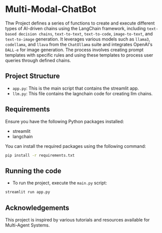 # Multi-Modal-ChatBot


Thw Project defines a series of functions to create and execute different types of AI-driven chains using the LangChain framework, including `text-based decision chains`, `text-to-text`, `text-to-code`, `image-to-text`, and `text-to-image` generation. It leverages various models such as `llama3`, `codellama`, and `llava` from the `ChatOllama` suite and integrates OpenAI's `DALL-e` for image generation. The process involves creating prompt templates with specific rules and using these templates to process user queries through defined chains.
## Project Structure

- `app.py`: This is the main script that contains the streamlit app.
- `llm.py`: This file contains the lagnchain code for creating llm chains.


## Requirements

Ensure you have the following Python packages installed:

- streamlit
- langchain


You can install the required packages using the following command:

```sh
pip install -r requirements.txt
```

## Running the code
- To run the project, execute the `main.py` script:

```sh
streamlit run app.py
```

## Acknowledgements
This project is inspired by various tutorials and resources available for Multi-Agent Systems.